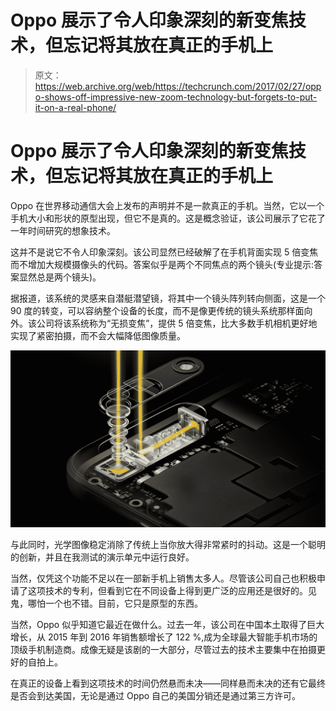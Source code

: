 # Oppo 展示了令人印象深刻的新变焦技术，但忘记将其放在真正的手机上 

> 原文：<https://web.archive.org/web/https://techcrunch.com/2017/02/27/oppo-shows-off-impressive-new-zoom-technology-but-forgets-to-put-it-on-a-real-phone/>

# Oppo 展示了令人印象深刻的新变焦技术，但忘记将其放在真正的手机上

Oppo 在世界移动通信大会上发布的声明并不是一款真正的手机。当然，它以一个手机大小和形状的原型出现，但它不是真的。这是概念验证，该公司展示了它花了一年时间研究的想象技术。

这并不是说它不令人印象深刻。该公司显然已经破解了在手机背面实现 5 倍变焦而不增加大规模摄像头的代码。答案似乎是两个不同焦点的两个镜头(专业提示:答案显然总是两个镜头)。

据报道，该系统的灵感来自潜艇潜望镜，将其中一个镜头阵列转向侧面，这是一个 90 度的转变，可以容纳整个设备的长度，而不是像更传统的镜头系统那样面向外。该公司将该系统称为“无损变焦”，提供 5 倍变焦，比大多数手机相机更好地实现了紧密拍摄，而不会大幅降低图像质量。

![oppo-camera-lens](img/c82c7a0477ac27d4473403b940fd9417.png)

与此同时，光学图像稳定消除了传统上当你放大得非常紧时的抖动。这是一个聪明的创新，并且在我测试的演示单元中运行良好。

当然，仅凭这个功能不足以在一部新手机上销售太多人。尽管该公司自己也积极申请了这项技术的专利，但看到它在不同设备上得到更广泛的应用还是很好的。见鬼，哪怕一个也不错。目前，它只是原型的东西。

当然，Oppo 似乎知道它最近在做什么。过去一年，该公司在中国本土取得了巨大增长，从 2015 年到 2016 年销售额增长了 122 %,成为全球最大智能手机市场的顶级手机制造商。成像无疑是该剧的一大部分，尽管过去的技术主要集中在拍摄更好的自拍上。

在真正的设备上看到这项技术的时间仍然悬而未决——同样悬而未决的还有它最终是否会到达美国，无论是通过 Oppo 自己的美国分销还是通过第三方许可。
